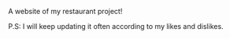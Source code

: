 A website of my restaurant project!

P.S: I will keep updating it often according to my likes and dislikes.
